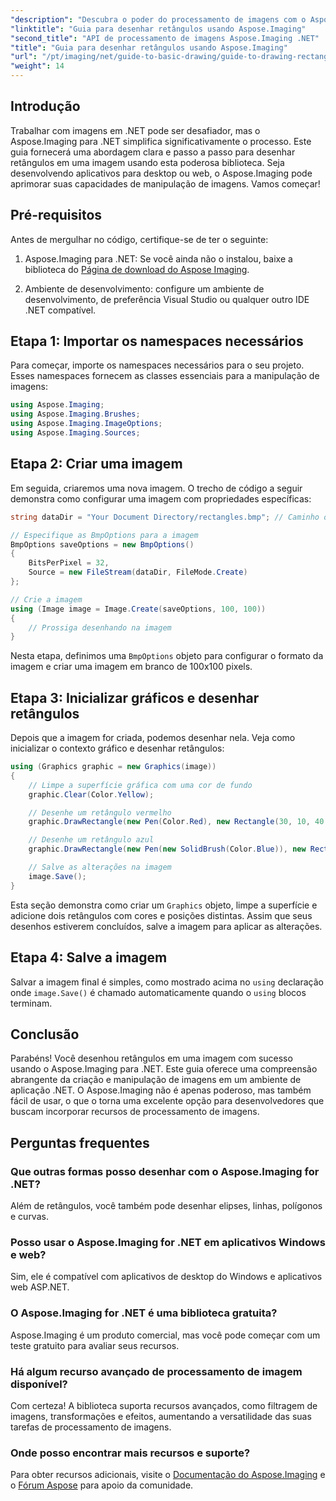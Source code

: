 ```yaml
---
"description": "Descubra o poder do processamento de imagens com o Aspose.Imaging para .NET neste guia completo. Aprenda a criar e manipular imagens, com foco específico no desenho de retângulos com cores e tamanhos personalizados."
"linktitle": "Guia para desenhar retângulos usando Aspose.Imaging"
"second_title": "API de processamento de imagens Aspose.Imaging .NET"
"title": "Guia para desenhar retângulos usando Aspose.Imaging"
"url": "/pt/imaging/net/guide-to-basic-drawing/guide-to-drawing-rectangle/"
"weight": 14
---
```


## Introdução

Trabalhar com imagens em .NET pode ser desafiador, mas o Aspose.Imaging para .NET simplifica significativamente o processo. Este guia fornecerá uma abordagem clara e passo a passo para desenhar retângulos em uma imagem usando esta poderosa biblioteca. Seja desenvolvendo aplicativos para desktop ou web, o Aspose.Imaging pode aprimorar suas capacidades de manipulação de imagens. Vamos começar!

## Pré-requisitos

Antes de mergulhar no código, certifique-se de ter o seguinte:

1. Aspose.Imaging para .NET: Se você ainda não o instalou, baixe a biblioteca do [Página de download do Aspose Imaging](https://releases.aspose.com/imaging/net/).

2. Ambiente de desenvolvimento: configure um ambiente de desenvolvimento, de preferência Visual Studio ou qualquer outro IDE .NET compatível.

## Etapa 1: Importar os namespaces necessários

Para começar, importe os namespaces necessários para o seu projeto. Esses namespaces fornecem as classes essenciais para a manipulação de imagens:

```csharp
using Aspose.Imaging;
using Aspose.Imaging.Brushes;
using Aspose.Imaging.ImageOptions;
using Aspose.Imaging.Sources;
```

## Etapa 2: Criar uma imagem

Em seguida, criaremos uma nova imagem. O trecho de código a seguir demonstra como configurar uma imagem com propriedades específicas:

```csharp
string dataDir = "Your Document Directory/rectangles.bmp"; // Caminho onde a imagem será salva

// Especifique as BmpOptions para a imagem
BmpOptions saveOptions = new BmpOptions()
{
    BitsPerPixel = 32,
    Source = new FileStream(dataDir, FileMode.Create)
};

// Crie a imagem
using (Image image = Image.Create(saveOptions, 100, 100))
{
    // Prossiga desenhando na imagem
}
```

Nesta etapa, definimos uma `BmpOptions` objeto para configurar o formato da imagem e criar uma imagem em branco de 100x100 pixels.

## Etapa 3: Inicializar gráficos e desenhar retângulos

Depois que a imagem for criada, podemos desenhar nela. Veja como inicializar o contexto gráfico e desenhar retângulos:

```csharp
using (Graphics graphic = new Graphics(image))
{
    // Limpe a superfície gráfica com uma cor de fundo
    graphic.Clear(Color.Yellow);

    // Desenhe um retângulo vermelho
    graphic.DrawRectangle(new Pen(Color.Red), new Rectangle(30, 10, 40, 80));

    // Desenhe um retângulo azul
    graphic.DrawRectangle(new Pen(new SolidBrush(Color.Blue)), new Rectangle(10, 30, 80, 40));

    // Salve as alterações na imagem
    image.Save();
}
```

Esta seção demonstra como criar um `Graphics` objeto, limpe a superfície e adicione dois retângulos com cores e posições distintas. Assim que seus desenhos estiverem concluídos, salve a imagem para aplicar as alterações.

## Etapa 4: Salve a imagem

Salvar a imagem final é simples, como mostrado acima no `using` declaração onde `image.Save()` é chamado automaticamente quando o `using` blocos terminam.

## Conclusão

Parabéns! Você desenhou retângulos em uma imagem com sucesso usando o Aspose.Imaging para .NET. Este guia oferece uma compreensão abrangente da criação e manipulação de imagens em um ambiente de aplicação .NET. O Aspose.Imaging não é apenas poderoso, mas também fácil de usar, o que o torna uma excelente opção para desenvolvedores que buscam incorporar recursos de processamento de imagens.

## Perguntas frequentes

### Que outras formas posso desenhar com o Aspose.Imaging for .NET?
Além de retângulos, você também pode desenhar elipses, linhas, polígonos e curvas.

### Posso usar o Aspose.Imaging for .NET em aplicativos Windows e web?
Sim, ele é compatível com aplicativos de desktop do Windows e aplicativos web ASP.NET.

### O Aspose.Imaging for .NET é uma biblioteca gratuita?
Aspose.Imaging é um produto comercial, mas você pode começar com um teste gratuito para avaliar seus recursos.

### Há algum recurso avançado de processamento de imagem disponível?
Com certeza! A biblioteca suporta recursos avançados, como filtragem de imagens, transformações e efeitos, aumentando a versatilidade das suas tarefas de processamento de imagens.

### Onde posso encontrar mais recursos e suporte?
Para obter recursos adicionais, visite o [Documentação do Aspose.Imaging](https://reference.aspose.com/imaging/net/) e o [Fórum Aspose](https://forum.aspose.com/) para apoio da comunidade.